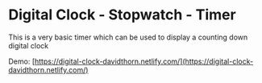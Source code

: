 # Digital Clock - Stopwatch - Timer

This is a very basic timer which can be used to display a counting down digital clock

Demo: [https://digital-clock-davidthorn.netlify.com/](https://digital-clock-davidthorn.netlify.com/)
